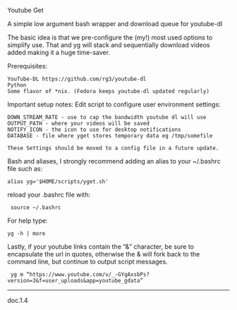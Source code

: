 Youtube Get

A simple low argument bash wrapper and download queue for youtube-dl

The basic idea is that we pre-configure the (my!) most used options to simplify use. That and yg will stack and sequentially download videos added making it a huge time-saver.

Prerequisites:

    YouTube-DL https://github.com/rg3/youtube-dl
    Python
    Some flavor of *nix. (Fedora keeps youtube-dl updated regularly)

Important setup notes: Edit script to configure user environment settings:

    DOWN_STREAM_RATE - use to cap the bandwidth youtube dl will use
    OUTPUT_PATH - where your videos will be saved
    NOTIFY_ICON - the icon to use for desktop notifications
    DATABASE - file where yget stores temporary data eg /tmp/somefile
    
    These Settings should be moved to a config file in a future update.

Bash and aliases, I strongly recommend adding an alias to your ~/.bashrc file such as:

    alias yg='$HOME/scripts/yget.sh'

reload your .bashrc file with:

     source ~/.bashrc
     
For help type:

    yg -h | more

Lastly, if your youtube links contain the “&” character, be sure to encapsulate the url in quotes, otherwise the & will fork back to the command line, but continue to output script messages.

     yg m “https://www.youtube.com/v/_-GYgAxsbPs?version=3&f=user_uploads&app=youtube_gdata”

-------
doc.1.4


